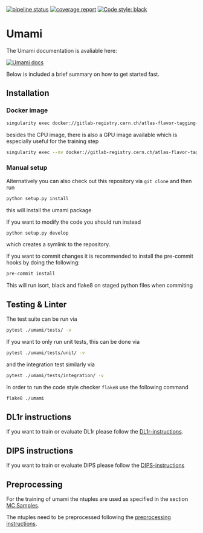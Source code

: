[![pipeline status](https://gitlab.cern.ch/atlas-flavor-tagging-tools/algorithms/umami/badges/master/pipeline.svg)](https://gitlab.cern.ch/atlas-flavor-tagging-tools/algorithms/umami/-/commits/master) [![coverage report](https://gitlab.cern.ch/atlas-flavor-tagging-tools/algorithms/umami/badges/master/coverage.svg)](https://umami-docs.web.cern.ch/umami-docs/coverage_reports/master/) [![Code style: black](https://img.shields.io/badge/code%20style-black-000000.svg)](https://github.com/psf/black)

# Umami

The Umami documentation is avaliable here:

[![Umami docs](https://img.shields.io/badge/info-documentation-informational)](https://umami-docs.web.cern.ch/umami-docs/)



Below is included a brief summary on how to get started fast.

## Installation

### Docker image

```bash
singularity exec docker://gitlab-registry.cern.ch/atlas-flavor-tagging-tools/algorithms/umami:latest bash
```

besides the CPU image, there is also a GPU image available which is especially useful for the training step

```bash
singularity exec --nv docker://gitlab-registry.cern.ch/atlas-flavor-tagging-tools/algorithms/umami:latest-gpu bash
```

### Manual setup

Alternatively you can also check out this repository via `git clone` and then run

```bash
python setup.py install
```

this will install the umami package

If you want to modify the code you should run instead

```bash
python setup.py develop
```

which creates a symlink to the repository.

If you want to commit changes it is recommended to install the pre-commit hooks by doing the following:

```bash
pre-commit install
```

This will run isort, black and flake8 on staged python files when commiting

## Testing & Linter

The test suite can be run via

```bash
pytest ./umami/tests/ -v
```

If you want to only run unit tests, this can be done via

```bash
pytest ./umami/tests/unit/ -v
```

and the integration test similarly via

```bash
pytest ./umami/tests/integration/ -v
```

In order to run the code style checker `flake8` use the following command

```bash
flake8 ./umami
```

## DL1r instructions

If you want to train or evaluate DL1r please follow the [DL1r-instructions](docs/DL1r-instructions.md).

## DIPS instructions

If you want to train or evaluate DIPS please follow the [DIPS-instructions](https://gitlab.cern.ch/atlas-flavor-tagging-tools/algorithms/umami/-/blob/master/docs/Dips-instructions.md)

## Preprocessing

For the training of umami the ntuples are used as specified in the section [MC Samples](#mc-samples).

The ntuples need to be preprocessed following the [preprocessing instructions](https://gitlab.cern.ch/atlas-flavor-tagging-tools/algorithms/umami/-/blob/master/docs/preprocessing.md).
